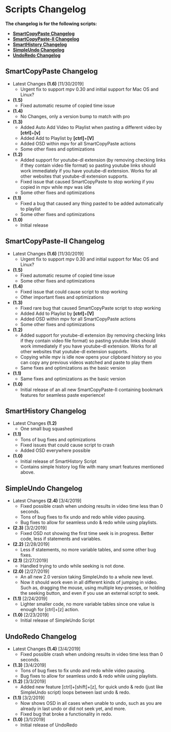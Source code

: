 # Scripts Changelog
**The changelog is for the following scripts:**
- [**SmartCopyPaste Changelog**](https://github.com/Eisa01/mpv-scripts/blob/master/.doc/changelog.md#smartcopypaste-changelog)
- [**SmartCopyPaste-II Changelog**](https://github.com/Eisa01/mpv-scripts/blob/master/.doc/changelog.md#smartcopypaste-ii-changelog)
- [**SmartHistory Changelog**](https://github.com/Eisa01/mpv-scripts/blob/master/.doc/changelog.md#smarthistory-changelog)
- [**SimpleUndo Changelog**](https://github.com/Eisa01/mpv-scripts/blob/master/.doc/changelog.md#simpleundo-changelog)
- [**UndoRedo Changelog**](https://github.com/Eisa01/mpv-scripts/blob/master/.doc/changelog.md#undoredo-changelog)

## SmartCopyPaste Changelog
- Latest Changes **(1.6)** [11/30/2019]
	- Urgent fix to support mpv 0.30 and initial support for Mac OS and Linux?
- **(1.5)**
	- Fixed automatic resume of copied time issue
- **(1.4)**
	- No Changes, only a version bump to match with pro
- **(1.3)**
	- Added Auto Add Video to Playlist when pasting a different video by  **[ctrl]**+**[v]**
	- Added Add to Playlist by **[ctrl]**+**[V]**
	- Added OSD within mpv for all SmartCopyPaste actions
	- Some other fixes and optimizations
- **(1.2)**
	- Added support for youtube-dl extension (by removing checking links if they contain video file format) so pasting youtube links should work immediately if you have youtube-dl extension. Works for all other websites that youtube-dl extension supports.
	- Fixed issue that caused SmartCopyPaste to stop working if you copied in mpv while mpv was idle
	- Some other fixes and optimizations
- **(1.1)**
	- Fixed a bug that caused any thing pasted to be added automatically to playlist
	- Some other fixes and optimizations
- **(1.0)**
	- Initial release
## SmartCopyPaste-II Changelog
- Latest Changes **(1.6)** [11/30/2019]
	- Urgent fix to support mpv 0.30 and initial support for Mac OS and Linux?
- **(1.5)**
	- Fixed automatic resume of copied time issue
	- Some other fixes and optimizations
- **(1.4)**
	- Fixed issue that could cause script to stop working
	- Other important fixes and optimizations
- **(1.3)**
	- Fixed rare bug that caused SmartCopyPaste script to stop working
	- Added Add to Playlist by **[ctrl]**+**[V]**
	- Added OSD within mpv for all SmartCopyPaste actions
	- Some other fixes and optimizations
- **(1.2)**
	- Added support for youtube-dl extension (by removing checking links if they contain video file format) so pasting youtube links should work immediately if you have youtube-dl extension. Works for all other websites that youtube-dl extension supports.
	- Copying while mpv is idle now opens your clipboard history so you can copy any previous videos watched and paste to play them
	- Same fixes and optimizations as the basic version
- **(1.1)**
	- Same fixes and optimizations as the basic version
- **(1.0)**
	- Initial release of an all new SmartCopyPaste-II containing bookmark features for seamless paste experience!
## SmartHistory Changelog
 - Latest Changes **(1.2)**
 	- One small bug squashed
 - **(1.1)**
 	- Tons of bug fixes and optimizations
	- Fixed issues that could cause script to crash
	- Added OSD everywhere possible
 - **(1.0)**
	- Initial release of SmartHistory Script
	- Contains simple history log file with many smart features mentioned above.
## SimpleUndo Changelog
 - Latest Changes **(2.4)** [3/4/2019]
 	- Fixed possible crash when undoing results in video time less than 0 seconds.
 	- Tons of bug fixes to fix undo and redo while video pausing.
	- Bug fixes to allow for seamless undo & redo while using playlists.
 - **(2.3)** [3/2/2019]
  	- Fixed OSD not showing the first time seek is in progress. Better code, less if statements and variables.
 - **(2.2)** [2/28/2019]
 	- Less if statements, no more variable tables, and some other bug fixes.
 - **(2.1)** [2/27/2019] 
 	- Handled trying to undo while seeking is not done.
 - **(2.0)** [2/27/2019] 
	 - An all new 2.0 version taking SimpleUndo to a whole new level.
	 - Now it should work even in all different kinds of jumping in video. Such as, dragging the mouse, using multiple key-presses, or holding the seeking button, and even if you use an external script to seek.
 - **(1.1)** [2/24/2019] 
	- Lighter smaller code, no more variable tables since one value is enough for [ctrl]+[z] action.
 - **(1.0)** [2/23/2019] 
	- Initial release of SimpleUndo Script
## UndoRedo Changelog
 - Latest Changes **(1.4)** [3/4/2019]
 	- Fixed possible crash when undoing results in video time less than 0 seconds.
 - **(1.3)** [3/4/2019]
 	- Tons of bug fixes to fix undo and redo while video pausing.
	- Bug fixes to allow for seamless undo & redo while using playlists.
 - **(1.2)** [3/3/2019]
 	- Added new feature [ctrl]+[shift]+[z], for quick undo & redo (just like SimpleUndo script) loops between last undo & redo.  
 - **(1.1)** [3/2/2019]
 	- Now shows OSD in all cases when unable to undo, such as you are already in last undo or did not seek yet, and more.
	- Fixed bug that broke a functionality in redo.
 - **(1.0)** [3/1/2019]
 	- Initial release of UndoRedo
